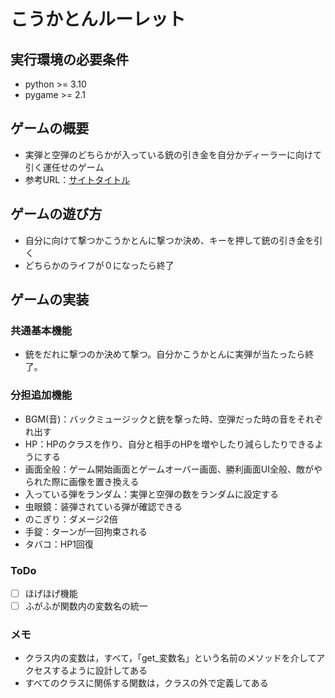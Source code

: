# こうかとんルーレット

## 実行環境の必要条件
* python >= 3.10
* pygame >= 2.1

## ゲームの概要
* 実弾と空弾のどちらかが入っている銃の引き金を自分かディーラーに向けて引く運任せのゲーム
* 参考URL：[サイトタイトル](https://store.steampowered.com/app/2835570/Buckshot_Roulette/?l=japanese)

## ゲームの遊び方
* 自分に向けて撃つかこうかとんに撃つか決め、キーを押して銃の引き金を引く
* どちらかのライフが０になったら終了

## ゲームの実装
### 共通基本機能
* 銃をだれに撃つのか決めて撃つ。自分かこうかとんに実弾が当たったら終了。

### 分担追加機能

* BGM(音)：バックミュージックと銃を撃った時、空弾だった時の音をそれぞれ出す
* HP：HPのクラスを作り、自分と相手のHPを増やしたり減らしたりできるようにする
* 画面全般：ゲーム開始画面とゲームオーバー画面、勝利画面UI全般、敵がやられた際に画像を置き換える
* 入っている弾をランダム：実弾と空弾の数をランダムに設定する
* 虫眼鏡：装弾されている弾が確認できる
* のこぎり：ダメージ2倍
* 手錠：ターンが一回拘束される
* タバコ：HP1回復



### ToDo
- [ ] ほげほげ機能
- [ ] ふがふが関数内の変数名の統一

### メモ
* クラス内の変数は，すべて，「get_変数名」という名前のメソッドを介してアクセスするように設計してある
* すべてのクラスに関係する関数は，クラスの外で定義してある
